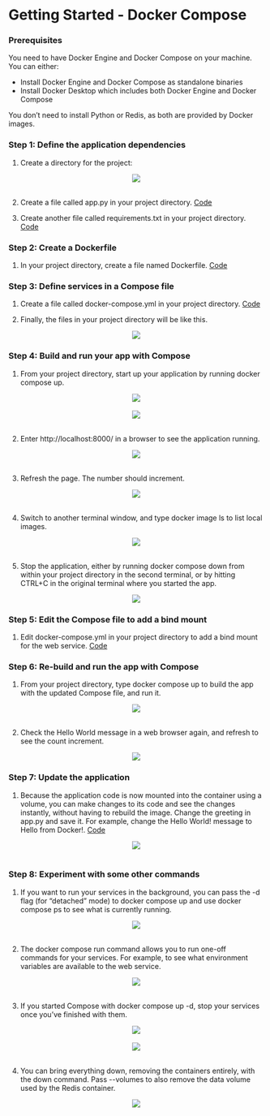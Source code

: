 # Getting Started - Docker Compose

### Prerequisites <br>

You need to have Docker Engine and Docker Compose on your machine. You can either: <br>

- Install Docker Engine and Docker Compose as standalone binaries
- Install Docker Desktop which includes both Docker Engine and Docker Compose

You don’t need to install Python or Redis, as both are provided by Docker images.<br>

### Step 1: Define the application dependencies<br>

1. Create a directory for the project:

<div align="center"><img src="gambar/latihan/get-started/Screenshot(1).jpg"></div><br>

2. Create a file called app.py in your project directory. [Code](kode/latihan/composetest/app.py) <br>

3. Create another file called requirements.txt in your project directory. [Code](kode/latihan/composetest/requirements.txt)<br>

### Step 2: Create a Dockerfile<br>

1. In your project directory, create a file named Dockerfile. [Code](kode/latihan/composetest/Dockerfile)<br>

### Step 3: Define services in a Compose file<br>

1. Create a file called docker-compose.yml in your project directory. [Code](kode/latihan/composetest/docker-compose.yml)<br>

2. Finally, the files in your project directory will be like this. <br>

<div align="center"><img src="gambar/latihan/get-started/Screenshot(2).jpg"></div>

### Step 4: Build and run your app with Compose<br>

1. From your project directory, start up your application by running docker compose up.<br>

<div align="center"><img src="gambar/latihan/get-started/Screenshot(3).jpg"></div><br>
<div align="center"><img src="gambar/latihan/get-started/Screenshot(4).jpg"></div><br>

2. Enter http://localhost:8000/ in a browser to see the application running.<br>

<div align="center"><img src="gambar/latihan/get-started/Screenshot(5).jpg"></div><br>

3. Refresh the page. The number should increment.<br>

<div align="center"><img src="gambar/latihan/get-started/Screenshot(6).jpg"></div><br>

4. Switch to another terminal window, and type docker image ls to list local images.<br>

<div align="center"><img src="gambar/latihan/get-started/Screenshot(7).jpg"></div><br>

5. Stop the application, either by running docker compose down from within your project directory in the second terminal, or by hitting CTRL+C in the original terminal where you started the app. <br>

<div align="center"><img src="gambar/latihan/get-started/Screenshot(8).jpg"></div>

### Step 5: Edit the Compose file to add a bind mount<br>

1. Edit docker-compose.yml in your project directory to add a bind mount for the web service. [Code](kode/latihan/composetest/docker-compose.yml)<br>

### Step 6: Re-build and run the app with Compose <br>

1. From your project directory, type docker compose up to build the app with the updated Compose file, and run it. <br>

<div align="center"><img src="gambar/latihan/get-started/Screenshot(9).jpg"></div><br>

2. Check the Hello World message in a web browser again, and refresh to see the count increment.<br>

<div align="center"><img src="gambar/latihan/get-started/Screenshot(10).jpg"></div>

### Step 7: Update the application <br>

1. Because the application code is now mounted into the container using a volume, you can make changes to its code and see the changes instantly, without having to rebuild the image. Change the greeting in app.py and save it. For example, change the Hello World! message to Hello from Docker!. [Code](kode/latihan/composetest/app.py) <br>

<div align="center"><img src="gambar/latihan/get-started/Screenshot(11).jpg"></div><br>

### Step 8: Experiment with some other commands

1. If you want to run your services in the background, you can pass the -d flag (for “detached” mode) to docker compose up and use docker compose ps to see what is currently running. <br>

<div align="center"><img src="gambar/latihan/get-started/Screenshot(12).jpg"></div><br>

2. The docker compose run command allows you to run one-off commands for your services. For example, to see what environment variables are available to the web service. <br>

<div align="center"><img src="gambar/latihan/get-started/Screenshot(13).jpg"></div><br>

3. If you started Compose with docker compose up -d, stop your services once you’ve finished with them. <br>

<div align="center"><img src="gambar/latihan/get-started/Screenshot(14).jpg"></div><br>
<div align="center"><img src="gambar/latihan/get-started/Screenshot(15).jpg"></div><br>

4. You can bring everything down, removing the containers entirely, with the down command. Pass --volumes to also remove the data volume used by the Redis container. <br>

<div align="center"><img src="gambar/latihan/get-started/Screenshot(16).jpg"></div>
